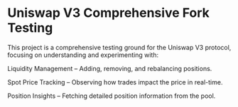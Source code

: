 # Uniswap V3 Comprehensive Fork Testing

This project is a comprehensive testing ground for the Uniswap V3 protocol, focusing on understanding and experimenting with:

Liquidity Management – Adding, removing, and rebalancing positions.

Spot Price Tracking – Observing how trades impact the price in real-time.

Position Insights – Fetching detailed position information from the pool.

